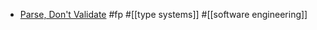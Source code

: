 - [Parse, Don't Validate](https://lexi-lambda.github.io/blog/2019/11/05/parse-don-t-validate/) #fp #[[type systems]] #[[software engineering]]